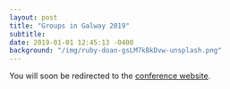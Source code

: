 ```yaml
---
layout: post
title: "Groups in Galway 2019"
subtitle: 
date: 2019-01-01 12:45:13 -0400
background: "/img/ruby-doan-gsLM7kBkDvw-unsplash.png"
---
```


<meta http-equiv="Refresh" content="3; url='https://maths.nuigalway.ie/conferences/gig19/'" />

You will soon be redirected to the [conference website](https://maths.nuigalway.ie/conferences/gig19/).

